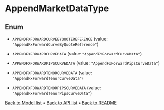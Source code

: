 

# AppendMarketDataType

## Enum


* `APPENDFXFORWARDCURVEBYQUOTEREFERENCE` (value: `"AppendFxForwardCurveByQuoteReference"`)

* `APPENDFXFORWARDCURVEDATA` (value: `"AppendFxForwardCurveData"`)

* `APPENDFXFORWARDPIPSCURVEDATA` (value: `"AppendFxForwardPipsCurveData"`)

* `APPENDFXFORWARDTENORCURVEDATA` (value: `"AppendFxForwardTenorCurveData"`)

* `APPENDFXFORWARDTENORPIPSCURVEDATA` (value: `"AppendFxForwardTenorPipsCurveData"`)



[Back to Model list](../README.md#documentation-for-models) &#8226; [Back to API list](../README.md#documentation-for-api-endpoints) &#8226; [Back to README](../README.md)


